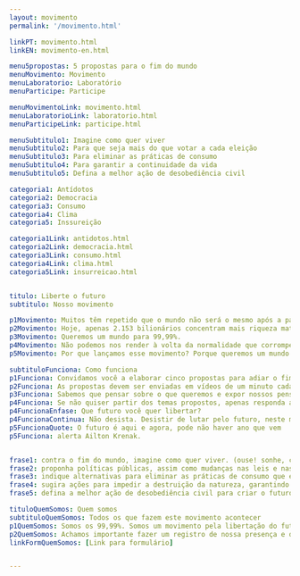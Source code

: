 ```yaml
---
layout: movimento
permalink: '/movimento.html'

linkPT: movimento.html
linkEN: movimento-en.html

menu5propostas: 5 propostas para o fim do mundo
menuMovimento: Movimento
menuLaboratorio: Laboratório
menuParticipe: Participe

menuMovimentoLink: movimento.html
menuLaboratorioLink: laboratorio.html
menuParticipeLink: participe.html 

menuSubtitulo1: Imagine como quer viver
menuSubtitulo2: Para que seja mais do que votar a cada eleição
menuSubtitulo3: Para eliminar as práticas de consumo
menuSubtitulo4: Para garantir a continuidade da vida
menuSubtitulo5: Defina a melhor ação de desobediência civil

categoria1: Antídotos
categoria2: Democracia
categoria3: Consumo
categoria4: Clima
categoria5: Inssureição

categoria1Link: antidotos.html
categoria2Link: democracia.html
categoria3Link: consumo.html
categoria4Link: clima.html
categoria5Link: insurreicao.html


titulo: Liberte o futuro
subtitulo: Nosso movimento

p1Movimento: Muitos têm repetido que o mundo não será o mesmo após a pandemia provocada pelo novo coronavírus. Não será. Mas poderá ser ainda pior.
p2Movimento: Hoje, apenas 2.153 bilionários concentram mais riqueza material do que 60% dos outros 7.790.000.000 de seres humanos que habitam o planeta. Eles representam uma fração tão insignificante no conjunto da população global que os números falham em torná-los visíveis como porcentagem. A desigualdade racial, social, de gênero e de espécie que provocam, porém, é brutalmente visível.
p3Movimento: Queremos um mundo para 99,99%.
p4Movimento: Não podemos nos render à volta da normalidade que corrompe a natureza e condena bilhões à pobreza e à exaustão de seus corpos. Não devemos permitir que a Amazônia, cada vez mais perto do ponto de não retorno, siga sendo destruída. Precisamos usar a suspensão das atividades econômicas imposta pelo vírus para voltar a imaginar um futuro onde possamos e queremos viver. Estamos em isolamento físico, mas não em isolamento social. As ideias precisam circular. Imaginar o futuro já é começar a criá-lo.
p5Movimento: Por que lançamos esse movimento? Porque queremos um mundo para os humanos e suas futuras gerações – e também para todos os seres não humanos que habitam a Terra. Temos que nos juntar em torno dessa urgência. Se não nos movermos, teremos apenas um futuro hostil, num planeta devorado pelo capitalismo e pela crise climática causada por um modo de produção incompatível com a vida. A destruição da natureza, da qual a maioria dos humanos tragicamente se descolou, provocará cada vez mais pandemias e está levando o planeta ao superaquecimento. Lançamos esse movimento porque não queremos ser abatidos como gado. Seja no campo ou na cidade, queremos viver como floresta – em pé – e lutar.

subtituloFunciona: Como funciona
p1Funciona: Convidamos você a elaborar cinco propostas para adiar o fim do mundo, imaginando possibilidades de futuros pós-pandemia de covid-19. Acreditamos que perguntas são tão importantes quanto respostas. Para ajudar nesse exercício de imaginação, sugerimos os cinco pontos abaixo. Os temas são disparadores para você criar suas perguntas e, em seguida, respondê-las.
p2Funciona: As propostas devem ser enviadas em vídeos de um minuto cada. No início de cada um deles, diga seu nome e em que cidade e país você vive. Os vídeos, gravados na posição horizontal, devem ser postados nas redes sociais com a (hashtag) #liberteofuturo ou enviados por Whatsapp +55 (11) 975579830. Estes vídeos serão reunidos nesta plataforma digital aberta. O material produzido não pertence a ninguém em particular, é de todos nós coletivamente. Você pode divulgar, analisar e realizar ações.
p3Funciona: Sabemos que pensar sobre o que queremos e expor nossos pensamentos para o mundo pode ser difícil. É mesmo difícil tentar mudar o mundo. Quando você começar, vai perceber que o gesto de imaginar - sozinho ou com seu grupo de amigos, comunidade, coletivo, organização ou empresa - já está mudando você. A imaginação é uma força poderosa.
p4Funciona: Se não quiser partir dos temas propostos, apenas responda a uma única pergunta 
p4FuncionaEnfase: Que futuro você quer libertar?
p4FuncionaContinua: Não desista. Desistir de lutar pelo futuro, neste momento histórico, pode significar desistir do presente.
p5FuncionaQuote: O futuro é aqui e agora, pode não haver ano que vem
p5Funciona: alerta Ailton Krenak.


frase1: contra o fim do mundo, imagine como quer viver. (ouse! sonhe, crie, extrapole a razão.);
frase2: proponha políticas públicas, assim como mudanças nas leis e nas normas, para reduzir as desigualdades de raça, gênero e classe e para que a democracia seja mais do que votar a cada eleição. (ouse! e seja objetivo.);
frase3: indique alternativas para eliminar as práticas de consumo que escravizam a nossa e as outras espécies. (ouse! e seja específico.);
frase4: sugira ações para impedir a destruição da natureza, garantindo a continuidade de todas as formas de vida no planeta. (ouse! e seja combatente.);
frase5: defina a melhor ação de desobediência civil para criar o futuro onde você quer viver. (ouse!).

tituloQuemSomos: Quem somos
subtituloQuemSomos: Todos os que fazem este movimento acontecer
p1QuemSomos: Somos os 99,99%. Somos um movimento pela libertação do futuro. E em movimento crescemos a cada dia. Não há autoria, não há captura. Convidamos cada um a contribuir com uma reflexão crítica e dinâmica sobre o momento pós-pandemia e sobre outro mundo possível. Nessa rede nós somos rio e rua, imaginação e realidade, somos humanos e mais que humanos. A maneira como o mundo girava até a crise do novo coronavírus é uma catástrofe anunciada. Temos uma das últimas oportunidades para desviar a rota que nos carrega velozmente ao abismo e que já inaugurou o tempo das pandemias.
p2QuemSomos: Achamos importante fazer um registro de nossa presença e de nossa imaginação. Isso ajudará a compreender quem somos e o que queremos. Permite também a criação de um documento vivo para as gerações futuras e uma fonte de pesquisas para compreender esse momento limite do planeta. Criamos abaixo um antiformulário, com perguntas que ajudam a compreender você melhor e, compreendendo você, podemos compreender melhor o mundo em que vivemos. Se você quiser compor este movimento conosco, pedimos que complete o antiformulário como desejar - todo ou apenas em parte.
linkFormQuemSomos: [Link para formulário]


---
```

